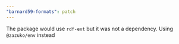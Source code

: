 ```yaml
---
"barnard59-formats": patch
---
```


The package would use `rdf-ext` but it was not a dependency. Using `@zazuko/env` instead
